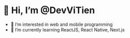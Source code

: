 # 👋 Hi, I’m @DevViTien

- 👀 I’m interested in web and mobile programming
- 🌱 I’m currently learning ReactJS, React Native, Next.js

